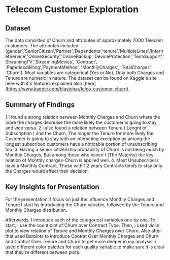 # Telecom Customer Exploration

## Dataset

The data consisted of Churn and attributes of approximately 7000 Telecom customers. The attributes included (gender','SeniorCitizen','Partner','Dependents','tenure','MultipleLines','InternetService','OnlineSecurity','OnlineBackup','DeviceProtection','TechSupport','StreamingTV','StreamingMovies', 'Contract', 'PaperlessBilling','PaymentMethod', 'MonthlyCharges', 'TotalCharges', 'Churn'), Most variables are categorical (Yes or No), Only both Charges and Tenure are numeric in nature.
The dataset can be found on Kaggle's site here with it's features explained also
 [here]
(https://www.kaggle.com/blastchar/telco-customer-churn),

## Summary of Findings

1.I found a strong relation between Monthly Charges and Churn where the more the charges decrease the
more likely the customer is going to stay and vice versa.
2.I also found a relation between Tenure ( Lenght of Subscription ) and the Churn, The longer the Tenure
thr more likely the Customer is going to stay with an interseting exception as among the longest subscribed 
customers have a noticable portion of unsubscribing too.
3. Having a senior citizenship probability of Churn is not being much by Monthly Charges, But among those who haven't
(The Majority) the key relation of Monthly charges-Churn is applied well.
4. Most Unsubscribers have a Monthly Contract, Those with 1,2 years Contracts tends to stay only the Charges would 
affect their decision.


## Key Insights for Presentation

For the presentation, 
I focus on just the influence Monthly Charges and Tenure
I start by introducing the
Churn variable, followed by the Tenure and Monthly Charges distribution.

Afterwards, 
I introduce each of the categorical variables one by one. To start,
I use the count plot of Churn over Contract Type.
Then, i used violin plot to view relation of Tenure and Monthly Charges
over Churn.
Also after that used Barplots to introduce Contrat Over Monthly Charges and Churn 
and Contrat Over Tenure and Churn to get more deeper in my analysis.
i used different color palettes for each quality variable to make sure it
is clear that they're different between plots.